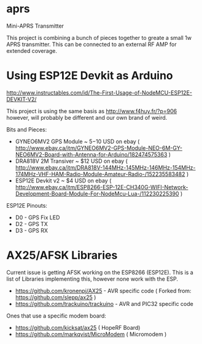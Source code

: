 # aprs
Mini-APRS Transmitter

This project is combining a bunch of pieces together to greate a small 1w APRS transmitter. This can be connected to an external RF AMP for extended coverage. 

# Using ESP12E Devkit as Arduino

http://www.instructables.com/id/The-First-Usage-of-NodeMCU-ESP12E-DEVKIT-V2/

This project is using the same basis as http://www.f4huy.fr/?p=906 however, will probably be different and our own brand of weird. 

Bits and Pieces:
- GYNEO6MV2 GPS Module ~ $5-$10 USD on ebay ( http://www.ebay.ca/itm/GYNEO6MV2-GPS-Module-NEO-6M-GY-NEO6MV2-Board-with-Antenna-for-Arduino/182474575363 )
- DRA818V 2M Transiver ~ $12 USD on ebay ( http://www.ebay.ca/itm/DRA818V-144MHz-145MHz-146MHz-154MHz-174MHz-VHF-HAM-Radio-Module-Amateur-Radio-/152235583482 )
- ESP12E Devkit v2 ~ $4 USD on ebay ( http://www.ebay.ca/itm/ESP8266-ESP-12E-CH340G-WIFI-Network-Development-Board-Module-For-NodeMcu-Lua-/112230225390 )

ESP12E Pinouts:
- D0 - GPS Fix LED
- D2 - GPS TX
- D3 - GPS RX

# AX25/AFSK Libraries

Current issue is getting AFSK working on the ESP8266 (ESP12E). This is a list of Libraries implementing this, however none work with the ESP.
- https://github.com/kronenpj/AX25 - AVR specific code ( Forked from: https://github.com/slepp/ax25 )
- https://github.com/trackuino/trackuino - AVR and PIC32 specific code

Ones that use a specific modem board:
- https://github.com/kicksat/ax25 ( HopeRF Board)
- https://github.com/markqvist/MicroModem ( Micromodem )
